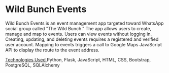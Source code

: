 # Wild Bunch Events

Wild Bunch Events is an event management app targeted toward
WhatsApp social group called "The Wild Bunch." The app allows users to
create, manage and map to events. Users can view events without logging
in. Creating, updating, and deleting events requires a registered and
verified user account. Mapping to events triggers a call to Google Maps
JavaScript API to display the route to the event address.

<ins> Technologies Used </ins>
Python, Flask, JavaScript, HTML, CSS, Bootstrap, PostgreSQL, SQLAlchemy
